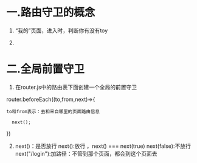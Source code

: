 # 一.路由守卫的概念

1. “我的”页面，进入时，判断你有没有toy

2. 

# 二.全局前置守卫

1. 在router.js中的路由表下面创建一个全局的前置守卫

router.beforeEach((to,from,next)=>{

    to和from表示：去和来自哪里的页面路由信息

      next();
  <!-- 只要路由发生改变，路由守卫就会放行 -->
})

2. next()：是否放行
         next():放行 ，next() === next(true)
         next(false):不放行
         next("/login"):加路径：不管到那个页面，都会到这个页面去